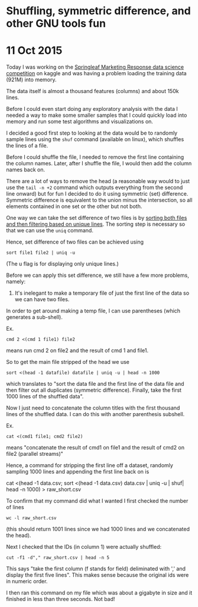 # Shuffling, symmetric difference, and other GNU tools fun
# 11 Oct 2015

Today I was working on the [Springleaf Marketing Response data science
competition](https://www.kaggle.com/c/springleaf-marketing-response) on kaggle
and was having a problem loading the training data (921M) into memory.

The data itself is almost a thousand features (columns) and about 150k lines.

Before I could even start doing any exploratory analysis with the data I needed
a way to make some smaller samples that I could quickly load into memory and
run some test algorithms and visualizations on.

I decided a good first step to looking at the data would be to randomly sample
lines using the ```shuf``` command (available on linux), which shuffles the
lines of a file.

Before I could shuffle the file, I needed to remove the first line containing
the column names. Later, after I shuffle the file, I would then add the column
names back on.

There are a lot of ways to remove the head (a reasonable way would to just use
the ```tail -n +2``` command which outputs everything from the second line
onward) but for fun I decided to do it
using symmetric (set) difference. Symmetric difference is equivalent to the
union minus the intersection, so all elements contained in one set or the other
but not both.

One way we can take the set difference of two files is by [sorting both files
and then filtering based on unique
lines](https://unix.stackexchange.com/questions/11343/linux-tools-to-treat-files-as-sets-and-perform-set-operations-on-them). The sorting step is necessary so that
we can use the ```uniq``` command. 

Hence, set difference of two files can be achieved using

```
sort file1 file2 | uniq -u
```

(The u flag is for displaying only unique lines.)

Before we can apply this set difference, we still have a few more problems,
namely:

1. It's inelegant to make a temporary file of just the first line of the data
   so we can have two files.

In order to get around making a temp file, I can use parentheses (which
generates a sub-shell).

Ex.
```
cmd 2 <(cmd 1 file1) file2 
```
means run cmd 2 on file2 and the result of cmd 1 and file1.

So to get the main file stripped of the head we use

```
sort <(head -1 datafile) datafile | uniq -u | head -n 1000
```
which translates to "sort the data file and the first line of the data file and
then filter out all duplicates (symmetric difference). Finally, take the first
1000 lines of the shuffled data".

Now I just need to concatenate the column titles  with the first thousand lines of
the shuffled data. I can do this with another parenthesis subshell.

Ex.
```
cat <(cmd1 file1; cmd2 file2)
```

means "concatenate the result of cmd1 on file1 and the result of cmd2 on file2
(parallel streams)"

Hence, a command for stripping the first line off a dataset, randomly sampling
1000 lines and appending the first line back on is

cat <(head -1 data.csv; sort <(head -1
data.csv) data.csv | uniq -u
| shuf| head -n 1000) > raw_short.csv

To confirm that my command did what I wanted I first checked the number of
lines

```
wc -l raw_short.csv
```
(this should return 1001 lines since we had 1000 lines and we concatenated the
head).

Next I checked that the IDs (in column 1) were actually shuffled:
```
cut -f1 -d"," raw_short.csv | head -n 5
```
This says "take the first column (f stands for field) deliminated with ',' and
display the first five lines". This makes sense because the original ids were
in numeric order.

I then ran this command on my file which was about a gigabyte in size and it
finished in less than three seconds. Not bad!


